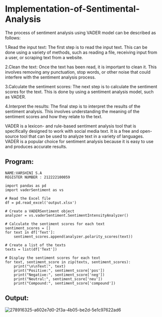 # Implementation-of-Sentimental-Analysis

The process of sentiment analysis using VADER model can be described as follows:

1.Read the input text: The first step is to read the input text. This can be done using a variety of methods, such as reading a file, receiving input from a user, or scraping text from a website.

2.Clean the text: Once the text has been read, it is important to clean it. This involves removing any punctuation, stop words, or other noise that could interfere with the sentiment analysis process.

3.Calculate the sentiment scores: The next step is to calculate the sentiment scores for the text. This is done by using a sentiment analysis model, such as VADER.

4.Interpret the results: The final step is to interpret the results of the sentiment analysis. This involves understanding the meaning of the sentiment scores and how they relate to the text.

VADER is a lexicon- and rule-based sentiment analysis tool that is specifically designed to work with social media text. It is a free and open-source tool that can be used to analyze text in a variety of languages. VADER is a popular choice for sentiment analysis because it is easy to use and produces accurate results.

## Program:
```
NAME:VARSHINI S.A
REGISTER NUMBER : 212222100059
```
```
import pandas as pd
import vaderSentiment as vs

# Read the Excel file
df = pd.read_excel('output.xlsx')

# Create a VADERSentiment object
analyzer = vs.vaderSentiment.SentimentIntensityAnalyzer()

# Calculate the sentiment scores for each text
sentiment_scores = []
for text in df['Text']:
    sentiment_scores.append(analyzer.polarity_scores(text))

# Create a list of the texts
texts = list(df['Text'])

# Display the sentiment scores for each text
for text, sentiment_score in zip(texts, sentiment_scores):
    print("\n\nText:", text)
    print("Positive:", sentiment_score['pos'])
    print("Negative:", sentiment_score['neg'])
    print("Neutral:", sentiment_score['neu'])
    print("Compound:", sentiment_score['compound'])
```

## Output:

![278916325-a602e7d0-2f3a-4b05-be2d-5e1c97622ad6](https://github.com/VARSHINI22009118/Implementation-of-Sentimental-Analysis/assets/119401150/3d449c51-d3bb-4bb7-bb30-81d0d58cead9)





